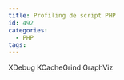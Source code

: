 ```yaml
---
title: Profiling de script PHP
id: 492
categories:
  - PHP
tags:
---
```


XDebug KCacheGrind GraphViz